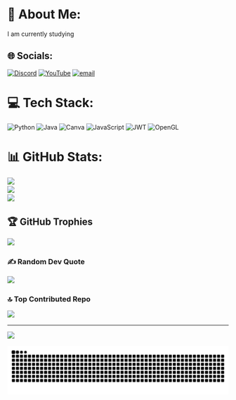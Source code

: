 # 💫 About Me:
I am currently studying


## 🌐 Socials:
[![Discord](https://img.shields.io/badge/Discord-%237289DA.svg?logo=discord&logoColor=white)](https://discord.gg/https://discord.com/invite/EZMSzeXZX4) [![YouTube](https://img.shields.io/badge/YouTube-%23FF0000.svg?logo=YouTube&logoColor=white)](https://youtube.com/@@gooblicraft7217) [![email](https://img.shields.io/badge/Email-D14836?logo=gmail&logoColor=white)](mailto:24crafter05@gmail.com) 

# 💻 Tech Stack:
![Python](https://img.shields.io/badge/python-3670A0?style=for-the-badge&logo=python&logoColor=ffdd54) ![Java](https://img.shields.io/badge/java-%23ED8B00.svg?style=for-the-badge&logo=openjdk&logoColor=white) ![Canva](https://img.shields.io/badge/Canva-%2300C4CC.svg?style=for-the-badge&logo=Canva&logoColor=white) ![JavaScript](https://img.shields.io/badge/javascript-%23323330.svg?style=for-the-badge&logo=javascript&logoColor=%23F7DF1E) ![JWT](https://img.shields.io/badge/JWT-black?style=for-the-badge&logo=JSON%20web%20tokens) ![OpenGL](https://img.shields.io/badge/OpenGL-%23FFFFFF.svg?style=for-the-badge&logo=opengl)
# 📊 GitHub Stats:
![](https://github-readme-stats.vercel.app/api?username=gooblicraft&theme=dark&hide_border=false&include_all_commits=false&count_private=false)<br/>
![](https://nirzak-streak-stats.vercel.app/?user=gooblicraft&theme=dark&hide_border=false)<br/>
![](https://github-readme-stats.vercel.app/api/top-langs/?username=gooblicraft&theme=dark&hide_border=false&include_all_commits=false&count_private=false&layout=compact)

## 🏆 GitHub Trophies
![](https://github-profile-trophy.vercel.app/?username=gooblicraft&theme=radical&no-frame=false&no-bg=true&margin-w=4)

### ✍️ Random Dev Quote
![](https://quotes-github-readme.vercel.app/api?type=horizontal&theme=radical)

### 🔝 Top Contributed Repo
![](https://github-contributor-stats.vercel.app/api?username=gooblicraft&limit=5&theme=dark&combine_all_yearly_contributions=true)

---
[![](https://visitcount.itsvg.in/api?id=gooblicraft&icon=0&color=3)](https://visitcount.itsvg.in)

<picture>
  <source media="(prefers-color-scheme: dark)" srcset="https://raw.githubusercontent.com/gooblicraft/gooblicraft/output/github-snake-dark.svg" />
  <source media="(prefers-color-scheme: light)" srcset="https://raw.githubusercontent.com/gooblicraft/gooblicraft/output/github-snake.svg" />
  <img alt="github-snake" src="https://raw.githubusercontent.com/gooblicraft/gooblicraft/output/github-snake.svg" />
</picture>
